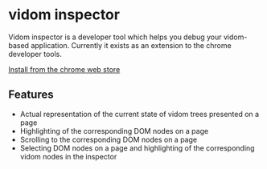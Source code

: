 # vidom inspector

Vidom inspector is a developer tool which helps you debug your vidom-based application. Currently it exists as an extension to the chrome developer tools.

[Install from the chrome web store](https://chrome.google.com/webstore/detail/vidom-inspector/ejmmambcfpacebjakpfhggoajclnppdi)

## Features
  * Actual representation of the current state of vidom trees presented on a page
  * Highlighting of the corresponding DOM nodes on a page
  * Scrolling to the corresponding DOM nodes on a page
  * Selecting DOM nodes on a page and highlighting of the corresponding vidom nodes in the inspector
